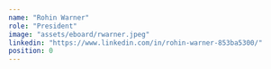 ```yaml
---
name: "Rohin Warner"
role: "President"
image: "assets/eboard/rwarner.jpeg"
linkedin: "https://www.linkedin.com/in/rohin-warner-853ba5300/"
position: 0
---
```

